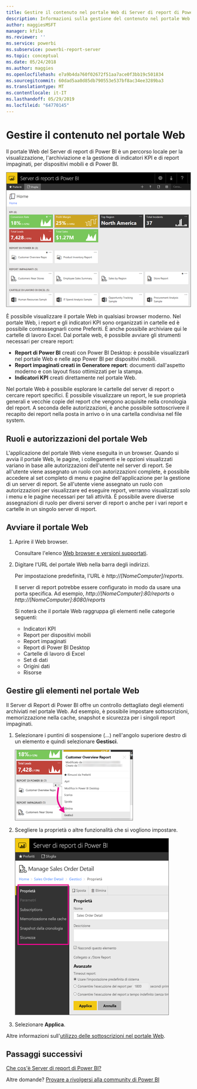 ```yaml
---
title: Gestire il contenuto nel portale Web di Server di report di Power BI
description: Informazioni sulla gestione del contenuto nel portale Web di Server di report di Power BI.
author: maggiesMSFT
manager: kfile
ms.reviewer: ''
ms.service: powerbi
ms.subservice: powerbi-report-server
ms.topic: conceptual
ms.date: 05/24/2018
ms.author: maggies
ms.openlocfilehash: e7a9b4da760f02672f51aa7ace0f3bb19c501834
ms.sourcegitcommit: 60dad5aa0d85db790553e537bf8ac34ee3289ba3
ms.translationtype: MT
ms.contentlocale: it-IT
ms.lasthandoff: 05/29/2019
ms.locfileid: "64770145"
---
```

# <a name="manage-content-in-the-web-portal"></a>Gestire il contenuto nel portale Web 
Il portale Web del Server di report di Power BI è un percorso locale per la visualizzazione, l'archiviazione e la gestione di indicatori KPI e di report impaginati, per dispositivi mobili e di Power BI.

![Portale Web del server di report](media/getting-around/report-server-web-portal.png)

È possibile visualizzare il portale Web in qualsiasi browser moderno. Nel portale Web, i report e gli indicatori KPI sono organizzati in cartelle ed è possibile contrassegnarli come Preferiti. È anche possibile archiviare qui le cartelle di lavoro Excel. Dal portale web, è possibile avviare gli strumenti necessari per creare report:

* **Report di Power BI** creati con Power BI Desktop: è possibile visualizzarli nel portale Web e nelle app Power BI per dispositivi mobili.
* **Report impaginati creati in Generatore report**: documenti dall'aspetto moderno e con layout fisso ottimizzati per la stampa.
* **Indicatori KPI** creati direttamente nel portale Web.

Nel portale Web è possibile esplorare le cartelle del server di report o cercare report specifici. È possibile visualizzare un report, le sue proprietà generali e vecchie copie del report che vengono acquisite nella cronologia del report. A seconda delle autorizzazioni, è anche possibile sottoscrivere il recapito dei report nella posta in arrivo o in una cartella condivisa nel file system.

## <a name="web-portal-roles-and-permissions"></a>Ruoli e autorizzazioni del portale Web
L'applicazione del portale Web viene eseguita in un browser. Quando si avvia il portale Web, le pagine, i collegamenti e le opzioni visualizzati variano in base alle autorizzazioni dell'utente nel server di report. Se all'utente viene assegnato un ruolo con autorizzazioni complete, è possibile accedere al set completo di menu e pagine dell'applicazione per la gestione di un server di report. Se all'utente viene assegnato un ruolo con autorizzazioni per visualizzare ed eseguire report, verranno visualizzati solo i menu e le pagine necessari per tali attività. È possibile avere diverse assegnazioni di ruolo per diversi server di report o anche per i vari report e cartelle in un singolo server di report.

## <a name="start-the-web-portal"></a>Avviare il portale Web
1. Aprire il Web browser.
   
    Consultare l'elenco [Web browser e versioni supportati](browser-support.md).
2. Digitare l'URL del portale Web nella barra degli indirizzi.
   
    Per impostazione predefinita, l'URL è <em>http://[NomeComputer]/reports</em>.
   
    Il server di report potrebbe essere configurato in modo da usare una porta specifica. Ad esempio, <em>http://[NomeComputer]:80/reports</em> o <em>http://[NomeComputer]:8080/reports</em>
   
    Si noterà che il portale Web raggruppa gli elementi nelle categorie seguenti:
   
   * Indicatori KPI
   * Report per dispositivi mobili
   * Report impaginati
   * Report di Power BI Desktop
   * Cartelle di lavoro di Excel
   * Set di dati
   * Origini dati
   * Risorse

## <a name="manage-items-in-the-web-portal"></a>Gestire gli elementi nel portale Web
Il Server di Report di Power BI offre un controllo dettagliato degli elementi archiviati nel portale Web. Ad esempio, è possibile impostare sottoscrizioni, memorizzazione nella cache, snapshot e sicurezza per i singoli report impaginati.

1. Selezionare i puntini di sospensione (...) nell'angolo superiore destro di un elemento e quindi selezionare **Gestisci**.
   
    ![Selezionare Gestisci](media/getting-around/report-server-web-portal-manage-ellipsis.png)
2. Scegliere la proprietà o altre funzionalità che si vogliono impostare.
   
    ![Selezionare una proprietà](media/getting-around/report-server-web-portal-manage-properties.png)
3. Selezionare **Applica**.

Altre informazioni sull'[utilizzo delle sottoscrizioni nel portale Web](https://docs.microsoft.com/sql/reporting-services/working-with-subscriptions-web-portal).

## <a name="next-steps"></a>Passaggi successivi
[Che cos'è Server di report di Power BI?](get-started.md)

Altre domande? [Provare a rivolgersi alla community di Power BI](https://community.powerbi.com/)

